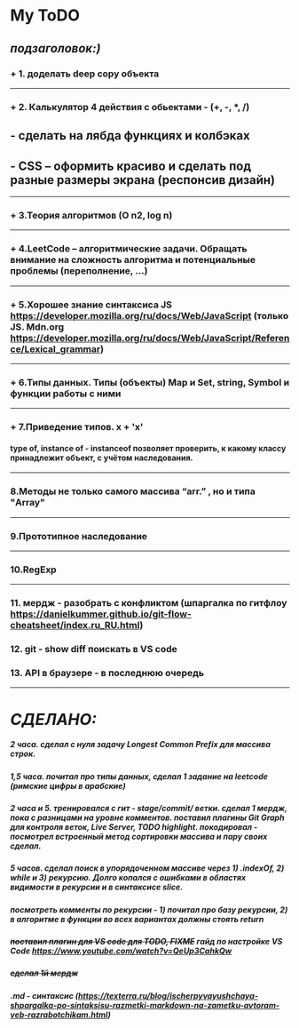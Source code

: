 # My ToDO
## *подзаголовок:)*

### + 1. доделать deep copy объeкта
--------------------------------------------
### + 2. Калькулятор 4 действия с обьектами - (+, -, *, /)
## - сделать на лябда функциях и колбэках
## - CSS – оформить красиво и сделать под разные размеры экрана (респонсив дизайн)
--------------------------------------------
### + 3.Теория алгоритмов (О n2, log n)
--------------------------------------------
### + 4.LeetCode – алгоритмические задачи. Обращать внимание на сложность алгоритма и потенциальные проблемы (переполнение, ...)
--------------------------------------------
### + 5.Хорошее знание синтаксиса JS https://developer.mozilla.org/ru/docs/Web/JavaScript (только JS. Mdn.org https://developer.mozilla.org/ru/docs/Web/JavaScript/Reference/Lexical_grammar) 
--------------------------------------------
### + 6.Типы данных. Типы (объекты) Map и Set, string, Symbol и функции работы с ними
--------------------------------------------
### + 7.Приведение типов. x + 'x'
#### type of, instance of - instanceof позволяет проверить, к какому классу принадлежит объект, с учётом наследования. 
--------------------------------------------
### 8.Методы не только самого массива “arr.” , но и типа "Array"
--------------------------------------------
### 9.Прототипное наследование
--------------------------------------------
### 10.RegExp
--------------------------------------------
### 11. мердж - разобрать с конфликтом (шпаргалка по гитфлоу https://danielkummer.github.io/git-flow-cheatsheet/index.ru_RU.html)
### 12. git - show diff поискать в VS code
### 13. API в браузере - в последнюю очередь
--------------------------------------------
# _СДЕЛАНО:_ 
##### 2 часа. сделал с нуля задачу Longest Common Prefix для массива строк.
##### 1,5 часа. почитал про типы данных, сделал 1 задание на leetcode (римские цифры в арабские)
##### 2 часа и 5. тренировался с гит - stage/commit/ ветки. сделал 1 мердж, пока с  разницами на уровне комментов. поставил плагины Git Graph для контроля веток, Live Server, TODO highlight. покодировал - посмотрел встроенный метод сортировки массива и пару своих сделал. 
##### 5 часов. сделал поиск в упорядоченном массиве через 1) .indexOf, 2) while и 3) рекурсию. Долго копался с ошибками в  областях видимости в рекурсии и в синтаксисе slice.
##### посмотреть комменты по рекурсии - 1) почитал про базу рекурсии, 2) в алгоритме в функции во всех вариантах должны стоять return
##### ~~поставил  плагин для VS code для TODO, FIXME~~ гайд по настройке VS Code https://www.youtube.com/watch?v=QeUp3CahkQw
##### ~~сделал 1й мердж~~
##### *.md - синтаксис (https://texterra.ru/blog/ischerpyvayushchaya-shpargalka-po-sintaksisu-razmetki-markdown-na-zametku-avtoram-veb-razrabotchikam.html)*